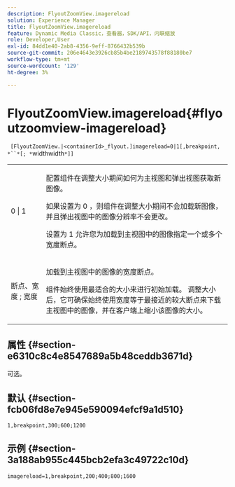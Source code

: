 ```yaml
---
description: FlyoutZoomView.imagereload
solution: Experience Manager
title: FlyoutZoomView.imagereload
feature: Dynamic Media Classic，查看器，SDK/API，内联缩放
role: Developer,User
exl-id: 84dd1e40-2ab8-4356-9eff-8766432b539b
source-git-commit: 206e4643e3926cb85b4be2189743578f88180be7
workflow-type: tm+mt
source-wordcount: '129'
ht-degree: 3%

---
```


# FlyoutZoomView.imagereload{#flyoutzoomview-imagereload}

` [FlyoutZoomView.|<containerId>_flyout.]imagereload=0|1[,breakpoint, *``*[; *`widthwidth`*]]`

<table id="table_7DA232CB62134078B788B9AB1452F363"> 
 <tbody> 
  <tr> 
   <td colname="col1"> <p> <span class="codeph"> 0 | 1 </span> </p> </td> 
   <td colname="col2"> <p> 配置组件在调整大小期间如何为主视图和弹出视图获取新图像。 </p> <p>如果设置为<span class="codeph"> 0 </span>，则组件在调整大小期间不会加载新图像，并且弹出视图中的图像分辨率不会更改。 </p> <p>设置为<span class="codeph"> 1 </span>允许您为加载到主视图中的图像指定一个或多个宽度断点。 </p> </td> 
  </tr> 
  <tr> 
   <td colname="col1"> <p> <span class="codeph"> 断点、宽 <span class="varname"> 度 </span>; <span class="varname"> 宽度  </span> </span> </p> </td> 
   <td colname="col2"> <p>加载到主视图中的图像的宽度断点。 </p> <p>组件始终使用最适合的大小来进行初始加载。 调整大小后，它可确保始终使用宽度等于最接近的较大断点来下载主视图中的图像，并在客户端上缩小该图像的大小。 </p> </td> 
  </tr> 
 </tbody> 
</table>

## 属性 {#section-e6310c8c4e8547689a5b48ceddb3671d}

可选。

## 默认 {#section-fcb06fd8e7e945e590094efcf9a1d510}

`1,breakpoint,300;600;1200`

## 示例 {#section-3a188ab955c445bcb2efa3c49722c10d}

`imagereload=1,breakpoint,200;400;800;1600`

